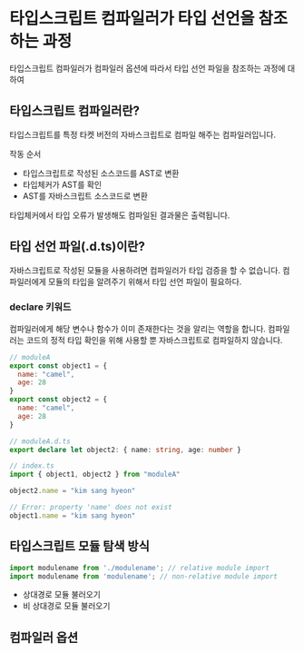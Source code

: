 # 타입스크립트 컴파일러가 타입 선언을 참조하는 과정

타입스크립트 컴파일러가 컴파일러 옵션에 따라서 타입 선언 파일을 참조하는 과정에 대하여

## 타입스크립트 컴파일러란?
타입스크립트를 특정 타켓 버전의 자바스크립트로 컴파일 해주는 컴파일러입니다.

작동 순서
- 타입스크립트로 작성된 소스코드를 AST로 변환
- 타입체커가 AST를 확인
- AST를 자바스크립트 소스코드로 변환

타입체커에서 타입 오류가 발생해도 컴파일된 결과물은 출력됩니다.

## 타입 선언 파일(.d.ts)이란?
자바스크립트로 작성된 모듈을 사용하려면 컴파일러가 타입 검증을 할 수 없습니다.
컴파일러에게 모듈의 타입을 알려주기 위해서 타입 선언 파일이 필요하다. 

### declare 키워드
컴파일러에게 해당 변수나 함수가 이미 존재한다는 것을 알리는 역할을 합니다.
컴파일러는 코드의 정적 타입 확인을 위해 사용할 뿐 자바스크립트로 컴파일하지 않습니다.
```javascript
// moduleA
export const object1 = {
  name: "camel",
  age: 28
}
export const object2 = {
  name: "camel",
  age: 28
}
```
```typescript
// moduleA.d.ts
export declare let object2: { name: string, age: number }

// index.ts
import { object1, object2 } from "moduleA"

object2.name = "kim sang hyeon"

// Error: property 'name' does not exist
object1.name = "kim sang hyeon"
```
## 타입스크립트 모듈 탐색 방식
```typescript
import modulename from './modulename'; // relative module import
import modulename from 'modulename'; // non-relative module import
```
- 상대경로 모듈 불러오기
- 비 상대경로 모듈 불러오기
## 컴파일러 옵션